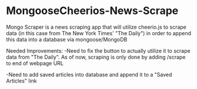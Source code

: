 # MongooseCheerios-News-Scrape

Mongo Scraper is a news scraping app that will utilize cheerio.js to scrape data (in this case from The New York Times' "The Daily") in order to append this data into a database via mongoose/MongoDB

Needed Improvements:
-Need to fix the button to actually utilize it to scrape data from "The Daily". As of now, scraping is only done by adding /scrape to end of webpage URL

-Need to add saved articles into database and append it to a "Saved Articles" link